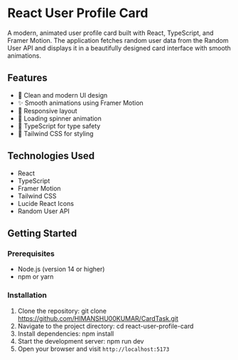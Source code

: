 # React User Profile Card

A modern, animated user profile card built with React, TypeScript, and Framer Motion. The application fetches random user data from the Random User API and displays it in a beautifully designed card interface with smooth animations.

## Features

- 🎨 Clean and modern UI design
- ✨ Smooth animations using Framer Motion
- 📱 Responsive layout
- 🔄 Loading spinner animation
- 🎯 TypeScript for type safety
- 🎨 Tailwind CSS for styling

## Technologies Used

- React
- TypeScript
- Framer Motion
- Tailwind CSS
- Lucide React Icons
- Random User API

## Getting Started

### Prerequisites

- Node.js (version 14 or higher)
- npm or yarn

### Installation

1. Clone the repository:
git clone https://github.com/HIMANSHU00KUMAR/CardTask.git
2. Navigate to the project directory:
cd react-user-profile-card
3. Install dependencies:
npm install
4. Start the development server:
npm run dev
5. Open your browser and visit `http://localhost:5173`

